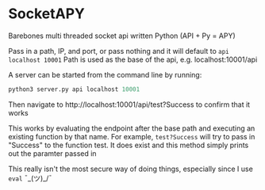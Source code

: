 # SocketAPY
Barebones multi threaded socket api written Python (API + Py = APY)<br>

Pass in a path, IP, and port, or pass nothing and it will default to `api localhost 10001`
Path is used as the base of the api, e.g. localhost:10001/api

A server can be started from the command line by running:
```python
python3 server.py api localhost 10001
```
Then navigate to http://localhost:10001/api/test?Success to confirm that it works

This works by evaluating the endpoint after the base path and executing an existing function by that name.
For example, `test?Success` will try to pass in "Success" to the function test. It does exist and this method simply prints out the paramter passed in

This really isn't the most secure way of doing things, especially since I use `eval` ¯\_(ツ)_/¯

